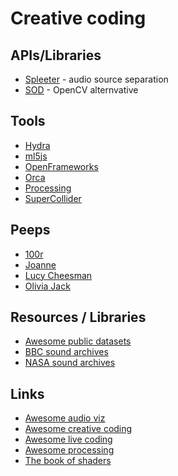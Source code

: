 # Creative coding

## APIs/Libraries
- [Spleeter](https://github.com/deezer/spleeter) - audio source separation
- [SOD](https://sod.pixlab.io/) - OpenCV alternvative

## Tools

- [Hydra](https://github.com/ojack/hydra)
- [ml5js](https://ml5js.org/)
- [OpenFrameworks](https://openframeworks.cc/)
- [Orca](https://github.com/hundredrabbits/Orca)
- [Processing](http://processing.org)
- [SuperCollider](https://supercollider.github.io/)

## Peeps

- [100r](https://100r.co/)
- [Joanne](http://joannnne.github.io/)
- [Lucy Cheesman](https://heavy-lifting.github.io/)
- [Olivia Jack](http://ojack.github.io/)

## Resources / Libraries

- [Awesome public datasets](https://github.com/awesomedata/awesome-public-datasets)
- [BBC sound archives](http://bbcsfx.acropolis.org.uk/)
- [NASA sound archives](https://soundcloud.com/nasa)

## Links

- [Awesome audio viz](https://github.com/willianjusten/awesome-audio-visualization)
- [Awesome creative coding](https://github.com/terkelg/awesome-creative-coding)
- [Awesome live coding](https://github.com/toplap/awesome-livecoding)
- [Awesome processing](https://github.com/onlylemi/awesome-processing)
- [The book of shaders](https://thebookofshaders.com/)
